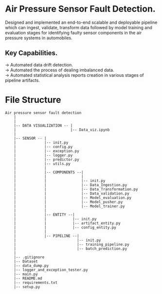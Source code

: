# Air Pressure Sensor Fault Detection.
Designed and implemented an end-to-end scalable and deployable pipeline which can ingest, validate, transform data followed by model training and evaluation stages for identifying faulty sensor components in the air pressure systems in automobiles.

## Key Capabilities.
-> Automated data drift detection.  
-> Automated the process of dealing imbalanced data.  
-> Automated statistical analysis reports creation in various stages of pipeline artifacts.  

# File Structure
```
Air pressure sensor fault detection
    |
    |
    |-- DATA VISUALIZATION -- |
    |                         |-- Data_viz.ipynb
    |
    |-- SENSOR -- |
    |             |-- init.py
    |             |-- config.py
    |             |-- exception.py
    |             |-- logger.py
    |             |-- predictor.py
    |             |-- utils.py
    |             |
    |             |-- COMPONENTS --|
    |             |                |
    |             |                |-- init.py
    |             |                |-- Data_Ingestion.py
    |             |                |-- Data_Transformation.py
    |             |                |-- Data_validation.py
    |             |                |-- Model_evaluation.py
    |             |                |-- Model_pusher.py
    |             |                |-- Model_trainer.py
    |             |
    |             |-- ENTITY --|
    |             |            |-- init.py
    |             |            |-- artifact_entity.py
    |             |            |-- config_entity.py
    |             |
    |             |-- PIPELINE --|
    |                            |-- init.py
    |                            |-- training_pipeline.py
    |                            |-- batch_prediction.py
    |
    |-- .gitignore
    |-- Dataset
    |-- data_dump.py
    |-- logger_and_exception_tester.py
    |-- main.py
    |-- README.md
    |-- requirements.txt
    |-- setup.py
```


